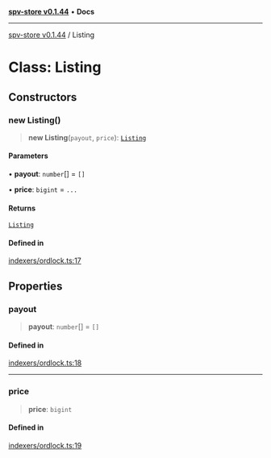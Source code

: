 [**spv-store v0.1.44**](../README.md) • **Docs**

***

[spv-store v0.1.44](../globals.md) / Listing

# Class: Listing

## Constructors

### new Listing()

> **new Listing**(`payout`, `price`): [`Listing`](Listing.md)

#### Parameters

• **payout**: `number`[] = `[]`

• **price**: `bigint` = `...`

#### Returns

[`Listing`](Listing.md)

#### Defined in

[indexers/ordlock.ts:17](https://github.com/bitcoin-sv/spv-store/blob/e3a78734f6050d5b58a2dfc50b2ef9975d4564de/src/indexers/ordlock.ts#L17)

## Properties

### payout

> **payout**: `number`[] = `[]`

#### Defined in

[indexers/ordlock.ts:18](https://github.com/bitcoin-sv/spv-store/blob/e3a78734f6050d5b58a2dfc50b2ef9975d4564de/src/indexers/ordlock.ts#L18)

***

### price

> **price**: `bigint`

#### Defined in

[indexers/ordlock.ts:19](https://github.com/bitcoin-sv/spv-store/blob/e3a78734f6050d5b58a2dfc50b2ef9975d4564de/src/indexers/ordlock.ts#L19)
